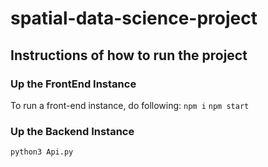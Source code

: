 # spatial-data-science-project

## Instructions of how to run the project

### Up the FrontEnd Instance
To run a front-end instance, do following:
`npm i`
`npm start`

### Up the Backend Instance
`python3 Api.py`
